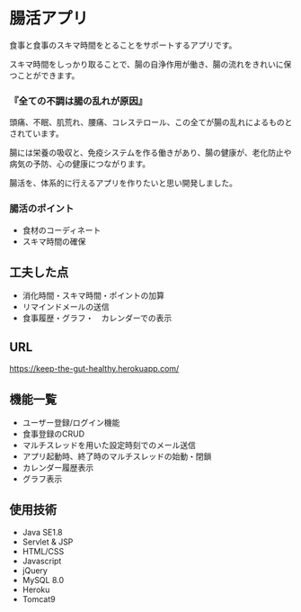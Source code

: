 # 腸活アプリ

食事と食事のスキマ時間をとることをサポートするアプリです。　　

スキマ時間をしっかり取ることで、腸の自浄作用が働き、腸の流れをきれいに保つことができます。　　



### 『全ての不調は腸の乱れが原因』　　　　　　

頭痛、不眠、肌荒れ、腰痛、コレステロール、この全てが腸の乱れによるものとされています。　　

腸には栄養の吸収と、免疫システムを作る働きがあり、腸の健康が、老化防止や病気の予防、心の健康につながります。　　

腸活を、体系的に行えるアプリを作りたいと思い開発しました。　　




### 腸活のポイント　　

- 食材のコーディネート　　
- スキマ時間の確保　　　　



## 工夫した点

- 消化時間・スキマ時間・ポイントの加算
- リマインドメールの送信
- 食事履歴・グラフ・　カレンダーでの表示
　　




## URL
 https://keep-the-gut-healthy.herokuapp.com/





## 機能一覧
- ユーザー登録/ログイン機能
- 食事登録のCRUD
- マルチスレッドを用いた設定時刻でのメール送信
- アプリ起動時、終了時のマルチスレッドの始動・閉鎖
- カレンダー履歴表示
- グラフ表示






## 使用技術
- Java SE1.8
- Servlet & JSP
- HTML/CSS
- Javascript
- jQuery
- MySQL 8.0
- Heroku
- Tomcat9
